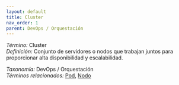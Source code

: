 ```yaml
---
layout: default
title: Cluster
nav_order: 1
parent: DevOps / Orquestación
---
```


*Término:* Cluster  
*Definición:* Conjunto de servidores o nodos que trabajan juntos para proporcionar alta disponibilidad y escalabilidad.

*Taxonomía:* DevOps / Orquestación  
*Términos relacionados:* [Pod](https://maleniski.github.io/diccionario-angl-tec-mx/docs/alfabeticamente/P/pod/), [Nodo](https://maleniski.github.io/diccionario-angl-tec-mx/docs/alfabeticamente/N/nodo/)
